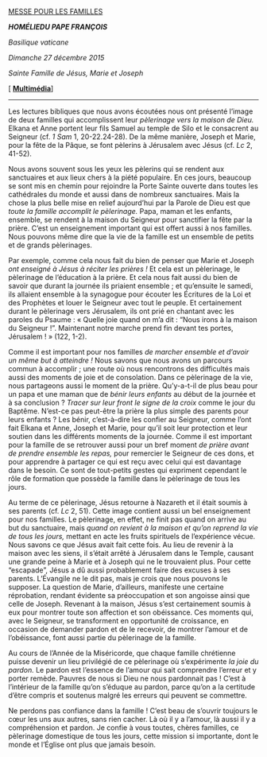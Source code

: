 [MESSE POUR LES FAMILLES](http://www.vatican.va/news_services/liturgy/libretti/2015/20151227-libretto-santa-famiglia.pdf)

***HOMÉLIE******DU PAPE FRANÇOIS***

*Basilique vaticane*

*Dimanche 27 décembre 2015*

*Sainte Famille de Jésus, Marie et Joseph*

[ **[Multimédia](http://w2.vatican.va/content/francesco/fr/events/event.dir.html/content/vaticanevents/fr/2015/12/27/santafamiglia.html)**]

* * *

Les lectures bibliques que nous avons écoutées nous ont présenté l’image de deux familles qui accomplissent leur *pèlerinage vers la maison de Dieu.* Elkana et Anne portent leur fils Samuel au temple de Silo et le consacrent au Seigneur (cf. *1 Sam* 1, 20-22.24-28). De la même manière, Joseph et Marie, pour la fête de la Pâque, se font pèlerins à Jérusalem avec Jésus (cf. *Lc* 2, 41-52).

Nous avons souvent sous les yeux les pèlerins qui se rendent aux sanctuaires et aux lieux chers à la piété populaire. En ces jours, beaucoup se sont mis en chemin pour rejoindre la Porte Sainte ouverte dans toutes les cathédrales du monde et aussi dans de nombreux sanctuaires. Mais la chose la plus belle mise en relief aujourd’hui par la Parole de Dieu est que *toute la famille accomplit le pèlerinage.* Papa, maman et les enfants, ensemble, se rendent à la maison du Seigneur pour sanctifier la fête par la prière. C’est un enseignement important qui est offert aussi à nos familles. Nous pouvons même dire que la vie de la famille est un ensemble de petits et de grands pèlerinages.

Par exemple, comme cela nous fait du bien de penser que Marie et Joseph *ont enseigné à Jésus à réciter les prières !* Et cela est un pèlerinage, le pèlerinage de l’éducation à la prière. Et cela nous fait aussi du bien de savoir que durant la journée ils priaient ensemble ; et qu’ensuite le samedi, ils allaient ensemble à la synagogue pour écouter les Écritures de la Loi et des Prophètes et louer le Seigneur avec tout le peuple. Et certainement durant le pèlerinage vers Jérusalem, ils ont prié en chantant avec les paroles du Psaume : « Quelle joie quand on m’a dit : “Nous irons à la maison du Seigneur !”. Maintenant notre marche prend fin devant tes portes, Jérusalem ! » (122, 1-2).

Comme il est important pour nos familles *de marcher ensemble et d’avoir un même but à atteindre !* Nous savons que nous avons un parcours commun à accomplir ; une route où nous rencontrons des difficultés mais aussi des moments de joie et de consolation. Dans ce pèlerinage de la vie, nous partageons aussi le moment de la prière. Qu’y-a-t-il de plus beau pour un papa et une maman que de *bénir leurs enfants* au début de la journée et à sa conclusion ? *Tracer sur leur front le signe de la croix* comme le jour du Baptême. N’est-ce pas peut-être la prière la plus simple des parents pour leurs enfants ? Les bénir, c’est-à-dire les confier au Seigneur, comme l’ont fait Elkana et Anne, Joseph et Marie, pour qu’il soit leur protection et leur soutien dans les différents moments de la journée. Comme il est important pour la famille de se retrouver aussi pour un bref moment *de prière avant de prendre ensemble les repas,* pour remercier le Seigneur de ces dons, et pour apprendre à partager ce qui est reçu avec celui qui est davantage dans le besoin. Ce sont de tout-petits gestes qui expriment cependant le rôle de formation que possède la famille dans le pèlerinage de tous les jours.

Au terme de ce pèlerinage, Jésus retourne à Nazareth et il était soumis à ses parents (cf. *Lc* 2, 51). Cette image contient aussi un bel enseignement pour nos familles. Le pèlerinage, en effet, ne finit pas quand on arrive au but du sanctuaire, mais *quand on revient à la maison et qu’on reprend la vie de tous les jours,* mettant en acte les fruits spirituels de l’expérience vécue. Nous savons ce que Jésus avait fait cette fois. Au lieu de revenir à la maison avec les siens, il s’était arrêté à Jérusalem dans le Temple, causant une grande peine à Marie et à Joseph qui ne le trouvaient plus. Pour cette “escapade”, Jésus a dû aussi probablement faire des excuses à ses parents. L’Évangile ne le dit pas, mais je crois que nous pouvons le supposer. La question de Marie, d’ailleurs, manifeste une certaine réprobation, rendant évidente sa préoccupation et son angoisse ainsi que celle de Joseph. Revenant à la maison, Jésus s’est certainement soumis à eux pour montrer toute son affection et son obéissance. Ces moments qui, avec le Seigneur, se transforment en opportunité de croissance, en occasion de demander pardon et de le recevoir, de montrer l’amour et de l’obéissance, font aussi partie du pèlerinage de la famille.

Au cours de l’Année de la Miséricorde, que chaque famille chrétienne puisse devenir un lieu privilégié de ce pèlerinage où s’expérimente *la joie du pardon.* Le pardon est l’essence de l’amour qui sait comprendre l’erreur et y porter remède. Pauvres de nous si Dieu ne nous pardonnait pas ! C’est à l’intérieur de la famille qu’on s’éduque au pardon, parce qu’on a la certitude d’être compris et soutenus malgré les erreurs qui peuvent se commettre.

Ne perdons pas confiance dans la famille ! C’est beau de s’ouvrir toujours le cœur les uns aux autres, sans rien cacher. Là où il y a l’amour, là aussi il y a compréhension et pardon. Je confie à vous toutes, chères familles, ce pèlerinage domestique de tous les jours, cette mission si importante, dont le monde et l’Église ont plus que jamais besoin.